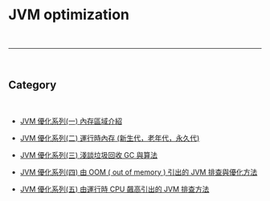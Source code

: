 # JVM optimization

<br>

---

<br>

## Category

<br>

* [JVM 優化系列(一) 內存區域介紹](memory/README.md)

* [JVM 優化系列(二) 運行時內存 (新生代，老年代，永久代)](runtime/REAMDE.md)

* [JVM 優化系列(三) 淺談垃圾回收 GC 與算法](GC/README.md)

* [JVM 優化系列(四) 由 OOM ( out of memory )  引出的 JVM 排查與優化方法](OOM/REAMDE.md)

* [JVM 優化系列(五) 由運行時 CPU 飆高引出的 JVM 排查方法](CPU/REAMDE.md)